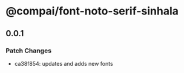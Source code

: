 # @compai/font-noto-serif-sinhala

## 0.0.1
### Patch Changes

- ca38f854: updates and adds new fonts
